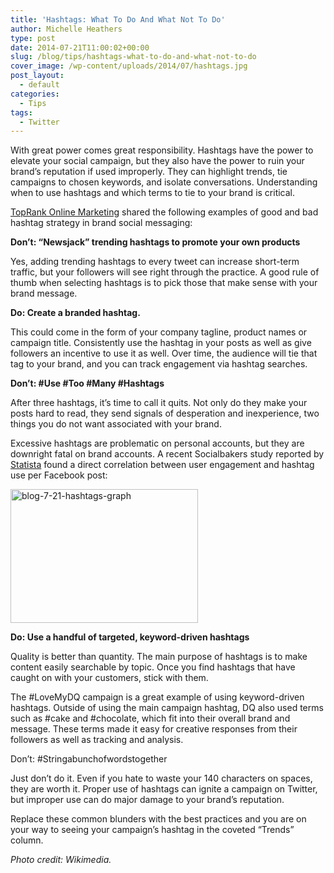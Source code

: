 ```yaml
---
title: 'Hashtags: What To Do And What Not To Do'
author: Michelle Heathers
type: post
date: 2014-07-21T11:00:02+00:00
slug: /blog/tips/hashtags-what-to-do-and-what-not-to-do
cover_image: /wp-content/uploads/2014/07/hashtags.jpg
post_layout:
  - default
categories:
  - Tips
tags:
  - Twitter
---
```


With great power comes great responsibility. Hashtags have the power to elevate your social campaign, but they also have the power to ruin your brand’s reputation if used improperly. They can highlight trends, tie campaigns to chosen keywords, and isolate conversations. Understanding when to use hashtags and which terms to tie to your brand is critical.

[TopRank Online Marketing][1] shared the following examples of good and bad hashtag strategy in brand social messaging:

**Don’t: “Newsjack” trending hashtags to promote your own products**

Yes, adding trending hashtags to every tweet can increase short-term traffic, but your followers will see right through the practice. A good rule of thumb when selecting hashtags is to pick those that make sense with your brand message.

**Do: Create a branded hashtag.**

This could come in the form of your company tagline, product names or campaign title. Consistently use the hashtag in your posts as well as give followers an incentive to use it as well. Over time, the audience will tie that tag to your brand, and you can track engagement via hashtag searches.

**Don’t: #Use #Too #Many #Hashtags**

After three hashtags, it’s time to call it quits. Not only do they make your posts hard to read, they send signals of desperation and inexperience, two things you do not want associated with your brand.

Excessive hashtags are problematic on personal accounts, but they are downright fatal on brand accounts. A recent Socialbakers study reported by [Statista][2] found a direct correlation between user engagement and hashtag use per Facebook post:

[<img class="aligncenter wp-image-752 size-full" src="http://localhost/brandglue/old-website/wp-content/uploads/2014/07/statista-300x214.jpg" alt="blog-7-21-hashtags-graph" width="300" height="214" srcset="http://localhost/brandglue/old-website/wp-content/uploads/2014/07/statista-300x214.jpg 300w, http://localhost/brandglue/old-website/wp-content/uploads/2014/07/statista-300x214-180x128.jpg 180w" sizes="(max-width: 300px) 100vw, 300px" />][3]

**Do: Use a handful of targeted, keyword-driven hashtags**

Quality is better than quantity. The main purpose of hashtags is to make content easily searchable by topic. Once you find hashtags that have caught on with your customers, stick with them.

The #LoveMyDQ campaign is a great example of using keyword-driven hashtags. Outside of using the main campaign hashtag, DQ also used terms such as #cake and #chocolate, which fit into their overall brand and message. These terms made it easy for creative responses from their followers as well as tracking and analysis.

Don&#8217;t: #Stringabunchofwordstogether

Just don’t do it. Even if you hate to waste your 140 characters on spaces, they are worth it. Proper use of hashtags can ignite a campaign on Twitter, but improper use can do major damage to your brand’s reputation.

Replace these common blunders with the best practices and you are on your way to seeing your campaign’s hashtag in the coveted “Trends” column.

_Photo credit: Wikimedia._

[1]: http://www.toprankblog.com/2014/04/hashtag-marketing/
[2]: http://www.statista.com/chart/2032/hashtags-affect-interaction/
[3]: http://localhost/brandglue/old-website/wp-content/uploads/2014/07/statista-300x214.jpg
